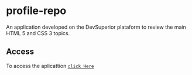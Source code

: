 # profile-repo

An application developed on the DevSuperior plataform to review the main HTML 5 and CSS 3 topics.

## Access

To access the aplicattion [`click Here`](https://carlosportella16.github.io/profile-repo/)
